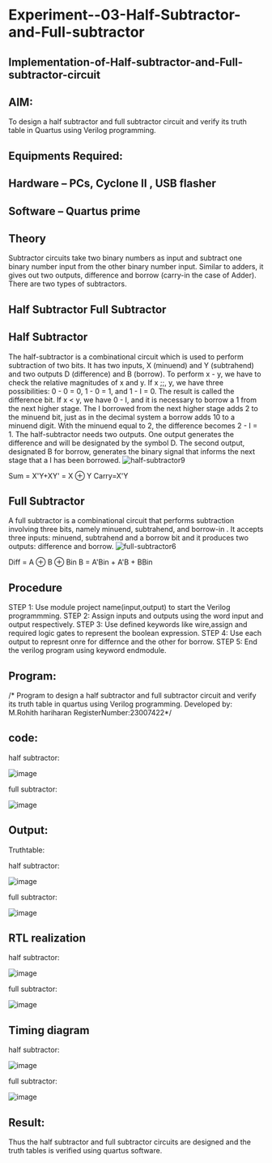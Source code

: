 # Experiment--03-Half-Subtractor-and-Full-subtractor
## Implementation-of-Half-subtractor-and-Full-subtractor-circuit
## AIM:
To design a half subtractor and full subtractor circuit and verify its truth table in Quartus using Verilog programming.

## Equipments Required:
## Hardware – PCs, Cyclone II , USB flasher
## Software – Quartus prime
## Theory
Subtractor circuits take two binary numbers as input and subtract one binary number input from the other binary number input. Similar to adders, it gives out two outputs, difference and borrow (carry-in the case of Adder). There are two types of subtractors.

## Half Subtractor Full Subtractor
## Half Subtractor
The half-subtractor is a combinational circuit which is used to perform subtraction of two bits. It has two inputs, X (minuend) and Y (subtrahend) and two outputs D (difference) and B (borrow). To perform x - y, we have to check the relative magnitudes of x and y. If x ;;, y, we have three possibilities: 0 - 0 = 0, 1 - 0 = 1, and 1 - I = 0. The result is called the difference bit. If x < y, we have 0 - I, and it is necessary to borrow a 1 from the next higher stage. The I borrowed from the next higher stage adds 2 to the minuend bit, just as in the decimal system a borrow adds 10 to a minuend digit. With the minuend equal to 2, the difference becomes 2 - I = 1. The half-subtractor needs two outputs. One output generates the difference and will be designated by the symbol D. The second output, designated B for borrow, generates the binary signal that informs the next stage that a I has been borrowed.
![half-subtractor9](https://user-images.githubusercontent.com/36288975/166112538-58c3bc7c-ee5d-4e6a-ac8d-8e8328efe27a.png)


Sum = X'Y+XY' = X ⊕ Y
Carry=X'Y

## Full Subtractor
A full subtractor is a combinational circuit that performs subtraction involving three bits, namely minuend, subtrahend, and borrow-in . It accepts three inputs: minuend, subtrahend and a borrow bit and it produces two outputs: difference and borrow. 
![full-subtractor6](https://user-images.githubusercontent.com/36288975/166112541-24c68359-3de8-4674-ae22-8272ffc385ed.png)


Diff = A ⊕ B ⊕ Bin B = A'Bin + A'B + BBin

## Procedure
STEP 1: Use module project name(input,output) to start the Verilog programmming.
STEP 2: Assign inputs and outputs using the word input and output respectively.
STEP 3: Use defined keywords like wire,assign and required logic gates to represent the boolean expression.
STEP 4: Use each output to represnt onre for differnce and the other for borrow.
STEP 5: End the verilog program using keyword endmodule. 


## Program:
/* Program to design a half subtractor and full subtractor circuit and verify its truth table in quartus using Verilog programming.
Developed by: M.Rohith hariharan  RegisterNumber:23007422*/

## code:
half subtractor:

![image](https://github.com/Rxhith1205/Experiment--03-Half-Subtractor-and-Full-subtractor/assets/147473311/e1604d95-5504-442e-b15b-aa15676490ae)

full subtractor:

![image](https://github.com/Rxhith1205/Experiment--03-Half-Subtractor-and-Full-subtractor/assets/147473311/3b99380d-2ec8-40c7-8c0e-cd2d0e826cfe)

## Output:

Truthtable:

half subtractor:

![image](https://github.com/Rxhith1205/Experiment--03-Half-Subtractor-and-Full-subtractor/assets/147473311/4cc7981a-5155-4996-9972-a07629f4226c)

full subtractor:

![image](https://github.com/Rxhith1205/Experiment--03-Half-Subtractor-and-Full-subtractor/assets/147473311/106ab873-ebc8-42eb-b026-f2e36c1e09b0)



##  RTL realization

half subtractor:

![image](https://github.com/Rxhith1205/Experiment--03-Half-Subtractor-and-Full-subtractor/assets/147473311/102ed177-b102-40ef-9b44-b347d8733421)

full subtractor:

![image](https://github.com/Rxhith1205/Experiment--03-Half-Subtractor-and-Full-subtractor/assets/147473311/eaf43cda-572f-4c89-93dd-37e398f8e9e2)


## Timing diagram 

half subtractor:

![image](https://github.com/Rxhith1205/Experiment--03-Half-Subtractor-and-Full-subtractor/assets/147473311/f2a9439f-7436-491c-a409-b3fa90d094a8)

full subtractor:

![image](https://github.com/Rxhith1205/Experiment--03-Half-Subtractor-and-Full-subtractor/assets/147473311/dbb98a26-b22c-4682-ad22-8d8ed9768e96)


## Result:
Thus the half subtractor and full subtractor circuits are designed and the truth tables is verified using quartus software.
